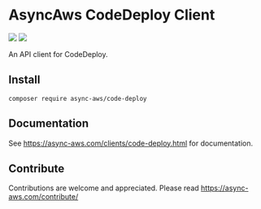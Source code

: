 # AsyncAws CodeDeploy Client

![](https://github.com/async-aws/code-deploy/workflows/Tests/badge.svg?branch=master)
![](https://github.com/async-aws/code-deploy/workflows/BC%20Check/badge.svg?branch=master)

An API client for CodeDeploy.

## Install

```cli
composer require async-aws/code-deploy
```

## Documentation

See https://async-aws.com/clients/code-deploy.html for documentation.

## Contribute

Contributions are welcome and appreciated. Please read https://async-aws.com/contribute/
